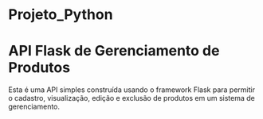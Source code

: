 # Projeto_Python
# API Flask de Gerenciamento de Produtos

Esta é uma API simples construída usando o framework Flask para permitir o cadastro, visualização, edição e exclusão de produtos em um sistema de gerenciamento.
